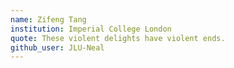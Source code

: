 ```yaml
---
name: Zifeng Tang
institution: Imperial College London
quote: These violent delights have violent ends.
github_user: JLU-Neal
---
```

